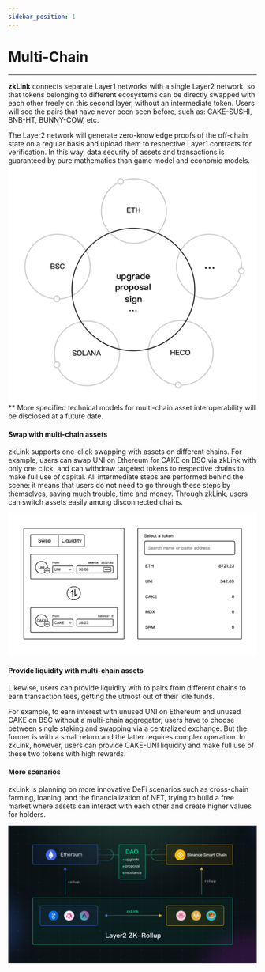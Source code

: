 ```yaml
---
sidebar_position: 1
---
```


# Multi-Chain

---

**zkLink** connects separate Layer1 networks with a single Layer2 network, so that tokens belonging to different ecosystems can be directly swapped with each other freely on this second layer, without an intermediate token. Users will see the pairs that have never been seen before, such as: CAKE-SUSHI, BNB-HT, BUNNY-COW, etc.

<div className="cancel-img">

The Layer2 network will generate zero-knowledge proofs of the off-chain state on a regular basis and upload them to respective Layer1 contracts for verification. In this way, data security of assets and transactions is guaranteed by pure mathematics than game model and economic models.
![coss-chain](../../static/img/coss-chain-light.png)
** More specified technical models for multi-chain asset interoperability will be disclosed at a future date.

</div>

#### Swap with multi-chain assets

zkLink supports one-click swapping with assets on different chains. For example, users can swap UNI on Ethereum for CAKE on BSC via zkLink with only one click, and can withdraw targeted tokens to respective chains to make full use of capital. All intermediate steps are performed behind the scene: it means that users do not need to go through these steps by themselves, saving much trouble, time and money. Through zkLink, users can switch assets easily among disconnected chains.

![swap with multi-chain assets](../../static/img/swap-with-light.png)


#### Provide liquidity with multi-chain assets

Likewise, users can provide liquidity with to pairs from different chains to earn transaction fees, getting the utmost out of their idle funds.

For example, to earn interest with unused UNI on Ethereum and unused CAKE on BSC without a multi-chain aggregator, users have to choose between single staking and swapping via a centralized exchange. But the former is with a small return and the latter requires complex operation. In zkLink, however, users can provide CAKE-UNI liquidity and make full use of these two tokens with high rewards.




#### More scenarios

zkLink is planning on more innovative DeFi scenarios such as cross-chain farming, loaning, and the financialization of NFT, trying to build a free market where assets can interact with each other and create higher values for holders.

<!-- more scenarios插图 -->
![more scenarios](../../static/img/more-scenarios.png)







